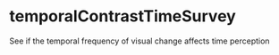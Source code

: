 # temporalContrastTimeSurvey

See if the temporal frequency of visual change affects time perception
